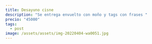 ```yaml
---
title: Desayuno cisne
description: "Se entrega envuelto con moño y tags con frases "
precio: "45000"
tags:
  - post
image: /assets/assets/img-20220404-wa0051.jpg
---
```


